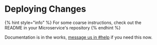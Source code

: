 # Deploying Changes

{% hint style="info" %}
For some coarse instructions, check out the README in your Microservice's repository
{% endhint %}

Documentation is in the works, [message us in #help](https://scaffold.ly/community) if you need this now.
